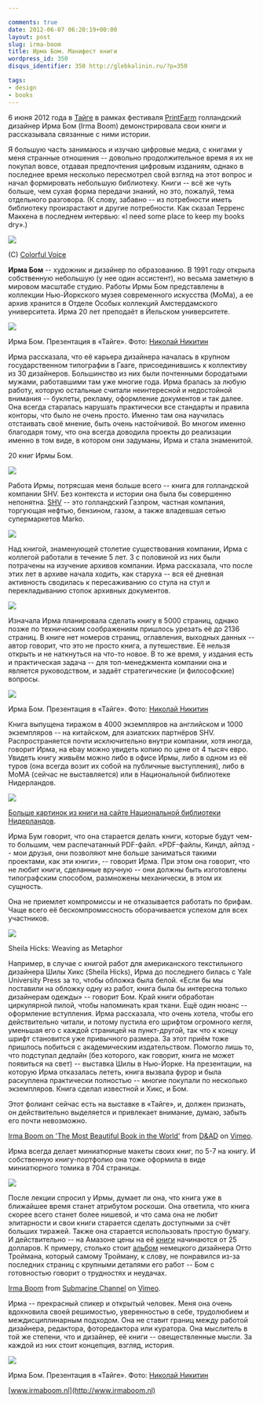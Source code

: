 ```yaml
---

comments: true
date: 2012-06-07 06:20:19+00:00
layout: post
slug: irma-boom
title: Ирма Бом. Манифест книги
wordpress_id: 350
disqus_identifier: 350 http://glebkalinin.ru/?p=350

tags:
- design
- books
---
```


6 июня 2012 года в [Тайге](http://space-taiga.org) в рамках фестиваля [PrintFarm](http://printfarm.ru) голландский дизайнер Ирма Бом (Irma Boom) демонстрировала свои книги и рассказывала связанные с ними истории. 

Я большую часть занимаюсь и изучаю цифровые медиа, с книгами у меня странные отношения -- довольно продолжительное время я их не покупал вовсе, отдавая предпочтения цифровым изданиям, однако в последнее время несколько пересмотрел свой взгляд на этот вопрос и начал формировать небольшую библиотеку. Книги -- всё же чуть больше, чем сухая форма передачи знаний, но это, пожалуй, тема отдельного разговора. (К слову, забавно -- из потребности иметь библиотеку произрастают и другие потребности. Как сказал Терренс Маккена в последнем интервью: «I need some place to keep my books dry».)

![](http://raum7linodewp.s3.amazonaws.com/wp-content/uploads/2012/06/irma-500x333.jpg)



(C) [Colorful Voice](http://whynotsmile.com/project/cvoice.html)



**Ирма Бом** -- художник и дизайнер по образованию. В 1991 году открыла собственную небольшую (у нее один ассистент), но весьма заметную в мировом масштабе студию. Работы Ирмы Бом представлены в коллекции Нью-Йоркского музея со­временного искусства (MoMa), а ее архив хранится в Отделе Особых коллекций Амстердамского университета. Ирма 20 лет преподаёт в Йельском университете.

![](http://raum7linodewp.s3.amazonaws.com/wp-content/uploads/2012/06/11781_132300430240702_937273964_n-500x332.jpg)



Ирма Бом. Презентация в «Тайге». Фото: [Николай Никитин](https://www.facebook.com/profile.php?id=1610749484)



Ирма рассказала, что её карьера дизайнера началась в крупном государственном типографии в Гааге, присоединившись к коллективу из 30 дизайнеров. Большинство из них были почтенными бородатыми мужами, работавшими там уже многие года. Ирма бралась за любую работу, которую остальные считали неинтересной и недостойной внимания -- буклеты, рекламу, оформление документов и так далее. Она всегда старалась нарушать практически все стандарты и правила конторы, что было не очень просто. Именно там она научилась отстаивать своё мнение, быть очень настойчивой. Во многом именно благодаря тому, что она всегда доводила проекты до реализации именно в том виде, в котором они задуманы, Ирма и стала знаменитой.




20 книг Ирмы Бом.



![](http://raum7linodewp.s3.amazonaws.com/wp-content/uploads/2012/06/boom01.jpg)

Работа Ирмы, потрясшая меня больше всего -- книга для голландской компании SHV. Без контекста и истории она была бы совершенно непонятна. [SHV](http://www.referenceforbusiness.com/history2/94/SHV-Holdings-N-V.html) -- это голландский Газпром, частная компания, торгующая нефтью, бензином, газом, а также владевшая сетью супермаркетов Marko. 

![](http://raum7linodewp.s3.amazonaws.com/wp-content/uploads/2012/06/059shv12-groot-500x313.jpg)

Над книгой, знаменующей столетие существования компании, Ирма с коллегой работали в течение 5 лет. 3 с половиной из них были потрачены на изучение архивов компании. Ирма рассказала, что после этих лет в архиве начала ходить, как старуха -- вся её дневная активность сводилась к пересаживанию со стула на стул и перекладыванию стопок архивных документов. 

![](http://raum7linodewp.s3.amazonaws.com/wp-content/uploads/2012/06/059shv11-groot-500x299.jpg)

Изначала Ирма планировала сделать книгу в 5000 страниц, однако позже по техническим соображениям пришлось урезать её до 2136 страниц. В книге нет номеров страниц, оглавления, выходных данных -- автор говорит, что это не просто книга, а путешествие. Её нельзя открыть и не наткнуться на что-то новое. В то же время, у издания есть и практическая задача -- для топ-менеджмента компании она и является руководством, и задаёт стратегические (и философские) вопросы. 

![](http://raum7linodewp.s3.amazonaws.com/wp-content/uploads/2012/06/542096_132300376907374_594278627_n-500x332.jpg)



Ирма Бом. Презентация в «Тайге». Фото: [Николай Никитин](https://www.facebook.com/profile.php?id=1610749484)




Книга выпущена тиражом в 4000 экземпляров на английском и 1000 экземпляров -- на китайском, для азиатских партнёров SHV. Распространяется почти исключительно внутри компании, хотя иногда, говорит Ирма, на ebay можно увидеть копию по цене от 4 тысяч евро. Увидеть книгу живьём можно либо в офисе Ирмы, либо в одном из её туров (она всегда возит их собой на публичные выступления), либо в MoMA (сейчас не выставляется) или в Национальной библиотеке Нидерландов.

![](http://raum7linodewp.s3.amazonaws.com/wp-content/uploads/2012/06/059shv6-groot-500x304.jpg)

[Больше картинок из книги на сайте Национальной библиотеки Нидерландов](http://www.kb.nl/galerie/stijl/059shv-en.html).

Ирма Бум говорит, что она старается делать книги, которые будут чем-то большим, чем распечатанный PDF-файл. «PDF-файлы, Киндл, айпэд -- мои друзья, они позволяют мне больше заниматься такими проектами, как эти книги», -- говорит Ирма. При этом она говорит, что не любит книги, сделанные вручную -- они должны быть изготовлены типографским способом, размножены механически, в этом их сущность.

Она не приемлет компромиссы и не отказывается работать по брифам. Чаще всего её бескомпромиссность оборачивается успехом для всех участников.

![](http://raum7linodewp.s3.amazonaws.com/wp-content/uploads/2012/06/hicks.jpg)



Sheila Hicks: Weaving as Metaphor



Например, в случае с книгой работ для американского текстильного дизайнера Шилы Хикс (Sheila Hicks), Ирма до последнего билась с Yale University Press за то, чтобы обложка была белой. «Если бы мы поставили на обложку одну из работ, книга была бы интересна только дизайнерам одежды» -- говорит Бом. Край книги обработан циркулярной пилой, чтобы напоминать края ткани. Ещё один нюанс -- оформление вступления. Ирма рассказала, что очень хотела, чтобы его действительно читали, и потому пустила его шрифтом огромного кегля, уменьшая его с каждой страницей на пункт-другой, так что к концу шрифт становится уже привычного размера. За этот приём тоже пришлось побиться с академическим издательством. Помогло лишь то, что подступал дедлайн (без которого, как говорит, книга не может появиться на свет) -- выставка Шилы в Нью-Йорке. На презентации, на которую Ирма отказалась лететь, книга вызвала фурор и была раскуплена практически полностью -- многие покупали по несколько экземпляров. Книга сделал известной и Хикс, и Бом. 

Этот фолиант сейчас есть на выставке в «Тайге», и, должен признать, он действительно выделяется и привлекает внимание, думаю, забыть его почти невозможно. 



[Irma Boom on 'The Most Beautiful Book in the World'](http://vimeo.com/703587) from [D&AD](http://vimeo.com/dandad) on [Vimeo](http://vimeo.com).



Ирма всегда делает миниатюрные макеты своих книг, по 5-7 на книгу. И собственную книгу-портфолио она тоже оформила в виде миниатюрного томика в 704 страницы.


![](http://raum7linodewp.s3.amazonaws.com/wp-content/uploads/2012/06/Irma_Boom_Biography_in_Books_05.jpg)


После лекции спросил у Ирмы, думает ли она, что книга уже в ближайшее время станет атрибутом роскоши. Она ответила, что книга скорее всего станет более нишевой, и что сама она не любит элитарности и свои книги старается сделать доступными за счёт больших тиражей. Также она старается использовать простую бумагу. И действительно -- на Амазоне цены на её [книги](http://www.amazon.com/mn/search/?_encoding=UTF8&x=0&tag=glebkali-20&linkCode=ur2&y=0&camp=1789&creative=390957&field-keywords=irma%20boom&url=search-alias%3Daps&sprefix=cook%20with%20) начинаются от 25 долларов. К примеру, столько стоит [альбом](http://www.amazon.com/gp/product/9064503125/ref=as_li_ss_tl?ie=UTF8&tag=glebkali-20&linkCode=as2&camp=1789&creative=390957&creativeASIN=9064503125) немецкого дизайнера Отто Троймана, который самому Тройману, к слову, не понравился из-за последних страниц с крупными деталями его работ -- Бом с готовностью говорит о трудностях и неудачах.




[Irma Boom](http://vimeo.com/11869654) from [Submarine Channel](http://vimeo.com/submarinechannel) on [Vimeo](http://vimeo.com).



Ирма -- прекрасный спикер и открытый человек. Меня она очень вдохновила своей решимостью, уверенностью в себе, трудолюбием и междисциплинарным подходом. Она не ставит границ между работой дизайнера, редактора, фоторедактора или куратора. Она мыслитель в той же степени, что и дизайнер, её книги -- овеществленные мысли. За каждой из них стоит концепция, взгляд, история.

![](http://raum7linodewp.s3.amazonaws.com/wp-content/uploads/2012/06/547791_132300333574045_734144124_n-500x332.jpg)



Ирма Бом. Презентация в «Тайге». Фото: [Николай Никитин](https://www.facebook.com/profile.php?id=1610749484)




[www.irmaboom.nl](http://www.irmaboom.nl)
